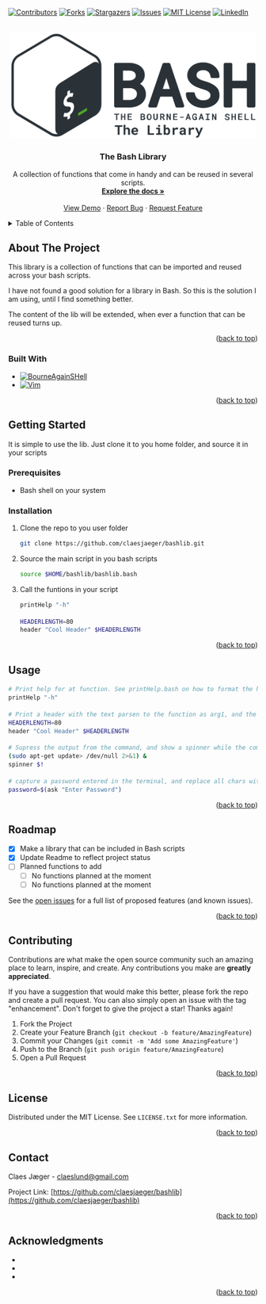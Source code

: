 <a name="readme-top"></a>
<!--
*** Thanks for checking out the Best-README-Template. If you have a suggestion
*** that would make this better, please fork the repo and create a pull request
*** or simply open an issue with the tag "enhancement".
*** Don't forget to give the project a star!
*** Thanks again! Now go create something AMAZING! :D
-->



<!-- PROJECT SHIELDS -->
<!--
*** I'm using markdown "reference style" links for readability.
*** Reference links are enclosed in brackets [ ] instead of parentheses ( ).
*** See the bottom of this document for the declaration of the reference variables
*** for contributors-url, forks-url, etc. This is an optional, concise syntax you may use.
*** https://www.markdownguide.org/basic-syntax/#reference-style-links
-->
[![Contributors][contributors-shield]][contributors-url]
[![Forks][forks-shield]][forks-url]
[![Stargazers][stars-shield]][stars-url]
[![Issues][issues-shield]][issues-url]
[![MIT License][license-shield]][license-url]
[![LinkedIn][linkedin-shield]][linkedin-url]



<!-- PROJECT LOGO -->
<br />
<div align="center">
  <a href="https://github.com/claesjaeger/bashlib">
    <img src="images/bashlib.png" alt="Logo" width="500 heigth="500">
  </a>

<h3 align="center">The Bash Library</h3>

  <p align="center">
    A collection of functions that come in handy and can be reused in several scripts.
    <br />
    <a href="https://github.com/claesjaeger/bashlib"><strong>Explore the docs »</strong></a>
    <br />
    <br />
    <a href="https://github.com/claesjaeger/bashlib">View Demo</a>
    ·
    <a href="https://github.com/claesjaeger/bashlib/issues">Report Bug</a>
    ·
    <a href="https://github.com/claesjaeger/bashlib/issues">Request Feature</a>
  </p>
</div>



<!-- TABLE OF CONTENTS -->
<details>
  <summary>Table of Contents</summary>
  <ol>
    <li>
      <a href="#about-the-project">About The Project</a>
      <ul>
        <li><a href="#built-with">Built With</a></li>
      </ul>
    </li>
    <li>
      <a href="#getting-started">Getting Started</a>
      <ul>
        <li><a href="#prerequisites">Prerequisites</a></li>
        <li><a href="#installation">Installation</a></li>
      </ul>
    </li>
    <li><a href="#usage">Usage</a></li>
    <li><a href="#roadmap">Roadmap</a></li>
    <li><a href="#contributing">Contributing</a></li>
    <li><a href="#license">License</a></li>
    <li><a href="#contact">Contact</a></li>
    <li><a href="#acknowledgments">Acknowledgments</a></li>
  </ol>
</details>



<!-- ABOUT THE PROJECT -->
## About The Project
This library is a collection of functions that can be imported and reused across your bash scripts.

I have not found a good solution for a library in Bash. So this is the solution I am using, until I find something better.

The content of the lib will be extended, when ever a function that can be reused turns up.

<p align="right">(<a href="#readme-top">back to top</a>)</p>



### Built With
* [![BourneAgainSHell][Bash.Logo]][Bash-url]
* [![Vim][Vim.Logo]][Vim-url]

<p align="right">(<a href="#readme-top">back to top</a>)</p>



<!-- GETTING STARTED -->
## Getting Started

It is simple to use the lib. Just clone it to you home folder, and source it in your scripts

### Prerequisites
* Bash shell on your system

### Installation

1. Clone the repo to you user folder
   ```sh
   git clone https://github.com/claesjaeger/bashlib.git
   ```
3. Source the main script in you bash scripts
   ```sh
   source $HOME/bashlib/bashlib.bash
   ```
4. Call the funtions in your script
   ```sh
   printHelp "-h"
   
   HEADERLENGTH=80
   header "Cool Header" $HEADERLENGTH
   ```

<p align="right">(<a href="#readme-top">back to top</a>)</p>



<!-- USAGE EXAMPLES -->
## Usage
```sh
# Print help for at function. See printHelp.bash on how to format the help
printHelp "-h"

# Print a header with the text parsen to the function as arg1, and the width parsed as arg2
HEADERLENGTH=80
header "Cool Header" $HEADERLENGTH

# Supress the output from the command, and show a spinner while the command finished
(sudo apt-get update> /dev/null 2>&1) &
spinner $!

# capture a password entered in the terminal, and replace all chars with *
password=$(ask "Enter Password")
```


<p align="right">(<a href="#readme-top">back to top</a>)</p>



<!-- ROADMAP -->
## Roadmap

- [x] Make a library that can be included in Bash scripts
- [x] Update Readme to reflect project status
- [ ] Planned functions to add
    - [ ] No functions planned at the moment
    - [ ] No functions planned at the moment

See the [open issues](https://github.com/claesjaeger/bashlib/issues) for a full list of proposed features (and known issues).

<p align="right">(<a href="#readme-top">back to top</a>)</p>



<!-- CONTRIBUTING -->
## Contributing

Contributions are what make the open source community such an amazing place to learn, inspire, and create. Any contributions you make are **greatly appreciated**.

If you have a suggestion that would make this better, please fork the repo and create a pull request. You can also simply open an issue with the tag "enhancement".
Don't forget to give the project a star! Thanks again!

1. Fork the Project
2. Create your Feature Branch (`git checkout -b feature/AmazingFeature`)
3. Commit your Changes (`git commit -m 'Add some AmazingFeature'`)
4. Push to the Branch (`git push origin feature/AmazingFeature`)
5. Open a Pull Request

<p align="right">(<a href="#readme-top">back to top</a>)</p>



<!-- LICENSE -->
## License

Distributed under the MIT License. See `LICENSE.txt` for more information.

<p align="right">(<a href="#readme-top">back to top</a>)</p>



<!-- CONTACT -->
## Contact

Claes Jæger - claeslund@gmail.com

Project Link: [https://github.com/claesjaeger/bashlib](https://github.com/claesjaeger/bashlib)

<p align="right">(<a href="#readme-top">back to top</a>)</p>



<!-- ACKNOWLEDGMENTS -->
## Acknowledgments

* []()
* []()
* []()

<p align="right">(<a href="#readme-top">back to top</a>)</p>



<!-- MARKDOWN LINKS & IMAGES -->
<!-- https://www.markdownguide.org/basic-syntax/#reference-style-links -->
[contributors-shield]: https://img.shields.io/github/contributors/claesjaeger/bashlib.svg?style=for-the-badge
[contributors-url]: https://github.com/claesjaeger/bashlib/graphs/contributors
[forks-shield]: https://img.shields.io/github/forks/claesjaeger/bashlib.svg?style=for-the-badge
[forks-url]: https://github.com/claesjaeger/bashlib/network/members
[stars-shield]: https://img.shields.io/github/stars/claesjaeger/bashlib.svg?style=for-the-badge
[stars-url]: https://github.com/claesjaeger/bashlib/stargazers
[issues-shield]: https://img.shields.io/github/issues/claesjaeger/bashlib.svg?style=for-the-badge
[issues-url]: https://github.com/claesjaeger/bashlib/issues
[license-shield]: https://img.shields.io/github/license/claesjaeger/bashlib.svg?style=for-the-badge
[license-url]: https://github.com/claesjaeger/bashlib/blob/master/LICENSE.txt
[linkedin-shield]: https://img.shields.io/badge/-LinkedIn-black.svg?style=for-the-badge&logo=linkedin&colorB=555
[linkedin-url]: https://linkedin.com/in/claesjaeger
[product-screenshot]: images/screenshot.png
[Bash-url]:  https://www.gnu.org/software/bash/
[Bash.Logo]: https://img.shields.io/badge/Shell-bash?style=for-the-badge&logo=GNU%20Bash&logoColor=green&label=bash&labelColor=grey&color=olive
[Vim.Logo]:  https://img.shields.io/badge/Vim-Editor-3b883b?style=for-the-badge&logo=vim
[Vim-url]:   https://www.vim.org/
